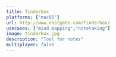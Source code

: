 ```yaml
---
title: Tinderbox
platforms: ["macOS"]
url: http://www.eastgate.com/Tinderbox/
usecases: ["mind mapping","notetaking"]
image: tinderbox.jpg
description: "Tool for notes"
multiplayer: false
---
```


